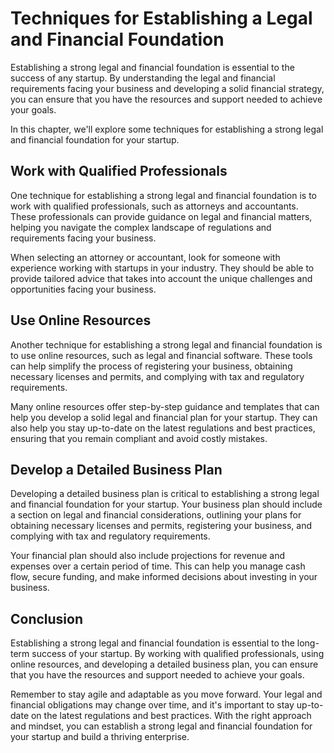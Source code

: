 Techniques for Establishing a Legal and Financial Foundation
======================================================================================================================

Establishing a strong legal and financial foundation is essential to the success of any startup. By understanding the legal and financial requirements facing your business and developing a solid financial strategy, you can ensure that you have the resources and support needed to achieve your goals.

In this chapter, we'll explore some techniques for establishing a strong legal and financial foundation for your startup.

Work with Qualified Professionals
---------------------------------

One technique for establishing a strong legal and financial foundation is to work with qualified professionals, such as attorneys and accountants. These professionals can provide guidance on legal and financial matters, helping you navigate the complex landscape of regulations and requirements facing your business.

When selecting an attorney or accountant, look for someone with experience working with startups in your industry. They should be able to provide tailored advice that takes into account the unique challenges and opportunities facing your business.

Use Online Resources
--------------------

Another technique for establishing a strong legal and financial foundation is to use online resources, such as legal and financial software. These tools can help simplify the process of registering your business, obtaining necessary licenses and permits, and complying with tax and regulatory requirements.

Many online resources offer step-by-step guidance and templates that can help you develop a solid legal and financial plan for your startup. They can also help you stay up-to-date on the latest regulations and best practices, ensuring that you remain compliant and avoid costly mistakes.

Develop a Detailed Business Plan
--------------------------------

Developing a detailed business plan is critical to establishing a strong legal and financial foundation for your startup. Your business plan should include a section on legal and financial considerations, outlining your plans for obtaining necessary licenses and permits, registering your business, and complying with tax and regulatory requirements.

Your financial plan should also include projections for revenue and expenses over a certain period of time. This can help you manage cash flow, secure funding, and make informed decisions about investing in your business.

Conclusion
----------

Establishing a strong legal and financial foundation is essential to the long-term success of your startup. By working with qualified professionals, using online resources, and developing a detailed business plan, you can ensure that you have the resources and support needed to achieve your goals.

Remember to stay agile and adaptable as you move forward. Your legal and financial obligations may change over time, and it's important to stay up-to-date on the latest regulations and best practices. With the right approach and mindset, you can establish a strong legal and financial foundation for your startup and build a thriving enterprise.
